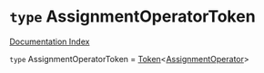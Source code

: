 # `type` AssignmentOperatorToken

[Documentation Index](../README.md)

`type` AssignmentOperatorToken = [Token](../private.interface.Token/README.md)\<[AssignmentOperator](../private.type.AssignmentOperator/README.md)>